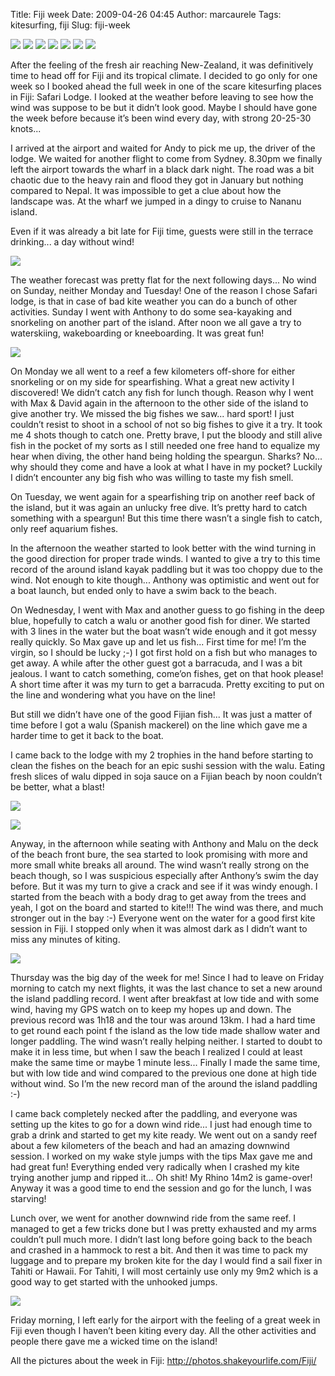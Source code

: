 Title: Fiji week
Date: 2009-04-26 04:45
Author: marcaurele
Tags: kitesurfing, fiji
Slug: fiji-week

![](http://photos.shakeyourlife.com/cache/Fiji/2009-04-21-13h39m59.JPG_w89_cw89_ch67.jpg)
![](http://photos.shakeyourlife.com/cache/Fiji/2009-04-21-13h49m13.JPG_h89_cw67_ch89.jpg)
![](http://photos.shakeyourlife.com/cache/Fiji/2009-04-23-09h17m19.JPG_h89_cw67_ch89.jpg)
![](http://photos.shakeyourlife.com/cache/Fiji/2009-04-23-10h29m11.JPG_w89_cw89_ch67.jpg)
![](http://photos.shakeyourlife.com/cache/Fiji/2009-04-23-14h45m33.JPG_w89_cw89_ch67.jpg)
![](http://photos.shakeyourlife.com/cache/Fiji/2009-04-23-14h45m46.JPG_w89_cw89_ch67.jpg)
![](http://photos.shakeyourlife.com/cache/Fiji/2009-04-24-07h06m53.JPG_w89_cw89_ch67.jpg)

After the feeling of the fresh air reaching New-Zealand, it was
definitively time to head off for Fiji and its tropical climate. I
decided to go only for one week so I booked ahead the full week in one
of the scare kitesurfing places in Fiji: Safari Lodge. I looked at the
weather before leaving to see how the wind was suppose to be but it
didn’t look good. Maybe I should have gone the week before because it’s
been wind every day, with strong 20-25-30 knots...

I arrived at the airport and waited for Andy to pick me up, the driver
of the lodge. We waited for another flight to come from Sydney. 8.30pm
we finally left the airport towards the wharf in a black dark night. The
road was a bit chaotic due to the heavy rain and flood they got in
January but nothing compared to Nepal. It was impossible to get a clue
about how the landscape was. At the wharf we jumped in a dingy to cruise
to Nananu island.  

Even if it was already a bit late for Fiji time, guests were still in
the terrace drinking... a day without wind!

[![](http://photos.shakeyourlife.com/cache/Fiji/2009-04-22-14h41m32.JPG_h480.jpg)](http://photos.shakeyourlife.com/Fiji/2009-04-22-14h41m32.JPG.php)

The weather forecast was pretty flat for the next following days... No
wind on Sunday, neither Monday and Tuesday! One of the reason I chose
Safari lodge, is that in case of bad kite weather you can do a bunch of
other activities. Sunday I went with Anthony to do some sea-kayaking and
snorkeling on another part of the island. After noon we all gave a try
to waterskiing, wakeboarding or kneeboarding. It was great fun!

[![](http://photos.shakeyourlife.com/cache/Fiji/2009-04-19-13h35m07.JPG_w480.jpg)](http://photos.shakeyourlife.com/Fiji/2009-04-19-13h35m07.JPG.php)

On Monday we all went to a reef a few kilometers off-shore for either
snorkeling or on my side for spearfishing. What a great new activity I
discovered! We didn’t catch any fish for lunch though. Reason why I went
with Max & David again in the afternoon to the other side of the island
to give another try. We missed the big fishes we saw... hard sport! I
just couldn’t resist to shoot in a school of not so big fishes to give
it a try. It took me 4 shots though to catch one. Pretty brave, I put
the bloody and still alive fish in the pocket of my sorts as I still
needed one free hand to equalize my hear when diving, the other hand
being holding the speargun. Sharks? No... why should they come and have
a look at what I have in my pocket? Luckily I didn’t encounter any big
fish who was willing to taste my fish smell.

On Tuesday, we went again for a spearfishing trip on another reef back
of the island, but it was again an unlucky free dive. It’s pretty hard
to catch something with a speargun! But this time there wasn’t a single
fish to catch, only reef aquarium fishes.  

In the afternoon the weather started to look better with the wind
turning in the good direction for proper trade winds. I wanted to give a
try to this time record of the around island kayak paddling but it was
too choppy due to the wind. Not enough to kite though... Anthony was
optimistic and went out for a boat launch, but ended only to have a swim
back to the beach.

On Wednesday, I went with Max and another guess to go fishing in the
deep blue, hopefully to catch a walu or another good fish for diner. We
started with 3 lines in the water but the boat wasn’t wide enough and it
got messy really quickly. So Max gave up and let us fish... First time
for me! I’m the virgin, so I should be lucky ;-) I got first hold on a
fish but who manages to get away. A while after the other guest got a
barracuda, and I was a bit jealous. I want to catch something, come’on
fishes, get on that hook please! A short time after it was my turn to
get a barracuda. Pretty exciting to put on the line and wondering what
you have on the line!  

But still we didn’t have one of the good Fijian fish... It was just a
matter of time before I got a walu (Spanish mackerel) on the line which
gave me a harder time to get it back to the boat.  

I came back to the lodge with my 2 trophies in the hand before starting
to clean the fishes on the beach for an epic sushi session with the
walu. Eating fresh slices of walu dipped in soja sauce on a Fijian beach
by noon couldn’t be better, what a blast!

[![](http://photos.shakeyourlife.com/cache/Fiji/2009-04-22-13h31m14.JPG_h480.jpg)](http://photos.shakeyourlife.com/Fiji/2009-04-22-13h31m14.JPG.php)

[![](http://photos.shakeyourlife.com/cache/Fiji/2009-04-22-13h52m24.JPG_w480.jpg)](http://photos.shakeyourlife.com/Fiji/2009-04-22-13h52m24.JPG.php)

Anyway, in the afternoon while seating with Anthony and Malu on the deck
of the beach front bure, the sea started to look promising with more and
more small white breaks all around. The wind wasn’t really strong on the
beach though, so I was suspicious especially after Anthony’s swim the
day before. But it was my turn to give a crack and see if it was windy
enough. I started from the beach with a body drag to get away from the
trees and yeah, I got on the board and started to kite!!! The wind was
there, and much stronger out in the bay :-) Everyone went on the water
for a good first kite session in Fiji. I stopped only when it was almost
dark as I didn’t want to miss any minutes of kiting.

[![](http://photos.shakeyourlife.com/cache/Fiji/2009-04-23-11h31m33.JPG_w480.jpg)](http://photos.shakeyourlife.com/Fiji/2009-04-23-11h31m33.JPG.php)

Thursday was the big day of the week for me! Since I had to leave on
Friday morning to catch my next flights, it was the last chance to set a
new around the island paddling record. I went after breakfast at low
tide and with some wind, having my GPS watch on to keep my hopes up and
down. The previous record was 1h18 and the tour was around 13km. I had a
hard time to get round each point f the island as the low tide made
shallow water and longer paddling. The wind wasn’t really helping
neither. I started to doubt to make it in less time, but when I saw the
beach I realized I could at least make the same time or maybe 1 minute
less... Finally I made the same time, but with low tide and wind
compared to the previous one done at high tide without wind. So I’m the
new record man of the around the island paddling :-)  

I came back completely necked after the paddling, and everyone was
setting up the kites to go for a down wind ride... I just had enough
time to grab a drink and started to get my kite ready. We went out on a
sandy reef about a few kilometers of the beach and had an amazing
downwind session. I worked on my wake style jumps with the tips Max gave
me and had great fun! Everything ended very radically when I crashed my
kite trying another jump and ripped it... Oh shit! My Rhino 14m2 is
game-over! Anyway it was a good time to end the session and go for the
lunch, I was starving!  

Lunch over, we went for another downwind ride from the same reef. I
managed to get a few tricks done but I was pretty exhausted and my arms
couldn’t pull much more. I didn’t last long before going back to the
beach and crashed in a hammock to rest a bit. And then it was time to
pack my luggage and to prepare my broken kite for the day I would find a
sail fixer in Tahiti or Hawaii. For Tahiti, I will most certainly use
only my 9m2 which is a good way to get started with the unhooked jumps.

[![](http://photos.shakeyourlife.com/cache/Fiji/2009-04-23-14h44m35.JPG_w480.jpg)](http://photos.shakeyourlife.com/Fiji/2009-04-23-14h44m35.JPG.php)

Friday morning, I left early for the airport with the feeling of a great
week in Fiji even though I haven’t been kiting every day. All the other
activities and people there gave me a wicked time on the island!

All the pictures about the week in Fiji:
<http://photos.shakeyourlife.com/Fiji/>


